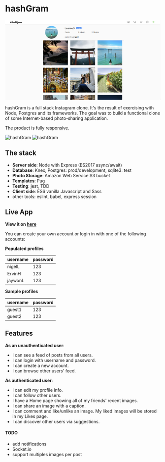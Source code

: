 # hashGram

![hashGram](public/screenshot-1.png )

hashGram is a full stack Instagram clone. It's the result of exercising with Node, Postgres and its frameworks.
The goal was to build a functional clone of some Internet-based photo-sharing application.

The product is fully responsive.

<img src="https://user-images.githubusercontent.com/24300420/92531178-a74d8600-f1e2-11ea-9dd0-723a196e27ca.png" alt="hashGram" style="max-width:200px;">
<img src="https://user-images.githubusercontent.com/24300420/92531195-ae749400-f1e2-11ea-9877-1c93d87b4931.png" alt="hashGram" style="max-width:200px;">


## The stack
- **Server side**: Node with Express (ES2017 async/await)
- **Database**: Knex, Postgres: prod/development, sqlite3: test
- **Photo Storage**: Amazon Web Service S3 bucket
- **Templates**: Pug
- **Testing**: jest, TDD
- **Client side**: ES6 vanilla Javascript and Sass
- other tools: eslint, babel, express session

## Live App
**View it on [here](https://leoltl-hashgram.herokuapp.com/)**

You can create your own account or login in with one of the following accounts:

**Populated profiles**

|username|password|
|---|---|
|nigelL|123|
|ErvinH|123|
|jaywonL|123|

**Sample profiles**

|username|password|
|---|---|
|guest1|123|
|guest2|123|


## Features
**As an unauthenticated user**:
- I can see a feed of posts from all users.
- I can login with username and password.
- I can create a new account.
- I can browse other users' feed.

**As authenticated user**:
- I can edit my profile info.
- I can follow other users.
- I have a Home page showing all of my friends' recent images.
- I can share an image with a caption.
- I can comment and like/unlike an image. My liked images will be stored in my Likes page.
- I can discover other users via suggestions.


#### TODO
- add notifications
- Socket.io
- support multiples images per post
